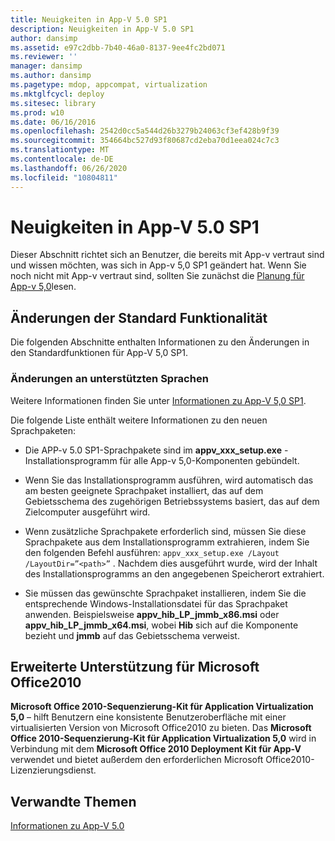 ```yaml
---
title: Neuigkeiten in App-V 5.0 SP1
description: Neuigkeiten in App-V 5.0 SP1
author: dansimp
ms.assetid: e97c2dbb-7b40-46a0-8137-9ee4fc2bd071
ms.reviewer: ''
manager: dansimp
ms.author: dansimp
ms.pagetype: mdop, appcompat, virtualization
ms.mktglfcycl: deploy
ms.sitesec: library
ms.prod: w10
ms.date: 06/16/2016
ms.openlocfilehash: 2542d0cc5a544d26b3279b24063cf3ef428b9f39
ms.sourcegitcommit: 354664bc527d93f80687cd2eba70d1eea024c7c3
ms.translationtype: MT
ms.contentlocale: de-DE
ms.lasthandoff: 06/26/2020
ms.locfileid: "10804811"
---
```

# Neuigkeiten in App-V 5.0 SP1


Dieser Abschnitt richtet sich an Benutzer, die bereits mit App-v vertraut sind und wissen möchten, was sich in App-v 5,0 SP1 geändert hat. Wenn Sie noch nicht mit App-v vertraut sind, sollten Sie zunächst die [Planung für App-v 5,0](planning-for-app-v-50-rc.md)lesen.

## Änderungen der Standard Funktionalität


Die folgenden Abschnitte enthalten Informationen zu den Änderungen in den Standardfunktionen für App-V 5,0 SP1.

### Änderungen an unterstützten Sprachen

Weitere Informationen finden Sie unter [Informationen zu App-V 5,0 SP1](about-app-v-50-sp1.md).

Die folgende Liste enthält weitere Informationen zu den neuen Sprachpaketen:

-   Die APP-v 5.0 SP1-Sprachpakete sind im **appv\_xxx\_setup.exe** -Installationsprogramm für alle App-v 5,0-Komponenten gebündelt.

-   Wenn Sie das Installationsprogramm ausführen, wird automatisch das am besten geeignete Sprachpaket installiert, das auf dem Gebietsschema des zugehörigen Betriebssystems basiert, das auf dem Zielcomputer ausgeführt wird.

-   Wenn zusätzliche Sprachpakete erforderlich sind, müssen Sie diese Sprachpakete aus dem Installationsprogramm extrahieren, indem Sie den folgenden Befehl ausführen: `appv_xxx_setup.exe /Layout /LayoutDir=”<path>”` . Nachdem dies ausgeführt wurde, wird der Inhalt des Installationsprogramms an den angegebenen Speicherort extrahiert.

-   Sie müssen das gewünschte Sprachpaket installieren, indem Sie die entsprechende Windows-Installationsdatei für das Sprachpaket anwenden. Beispielsweise **appv\_hib\_LP\_jmmb\_x86.msi** oder **appv\_hib\_LP\_jmmb\_x64.msi**, wobei **Hib** sich auf die Komponente bezieht und **jmmb** auf das Gebietsschema verweist.

## Erweiterte Unterstützung für Microsoft Office2010


**Microsoft Office 2010-Sequenzierung-Kit für Application Virtualization 5,0** – hilft Benutzern eine konsistente Benutzeroberfläche mit einer virtualisierten Version von Microsoft Office2010 zu bieten. Das **Microsoft Office 2010-Sequenzierung-Kit für Application Virtualization 5,0** wird in Verbindung mit dem **Microsoft Office 2010 Deployment Kit für App-V** verwendet und bietet außerdem den erforderlichen Microsoft Office2010-Lizenzierungsdienst.






## Verwandte Themen


[Informationen zu App-V 5.0](about-app-v-50.md)

 

 





